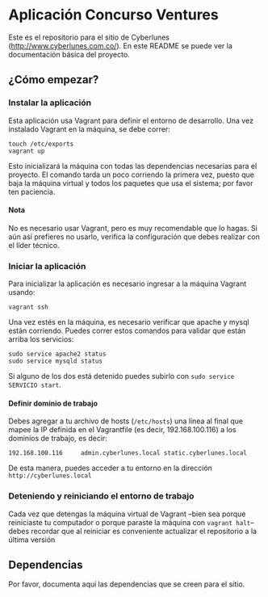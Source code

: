 # Aplicación Concurso Ventures
Este es el repositorio para el sitio de Cyberlunes (http://www.cyberlunes.com.co/). En este README se puede ver la documentación básica del proyecto.

## ¿Cómo empezar?

### Instalar la aplicación
Esta aplicación usa Vagrant para definir el entorno de desarrollo. Una vez instalado Vagrant en la máquina, se debe correr:

```
touch /etc/exports
vagrant up
```

Esto inicializará la máquina con todas las dependencias necesarias para el proyecto. El comando tarda un poco corriendo la primera vez, puesto que baja la máquina virtual y todos los paquetes que usa el sistema; por favor ten paciencia.

#### Nota
No es necesario usar Vagrant, pero es muy recomendable que lo hagas. Si aún así prefieres no usarlo, verifica la configuración que debes realizar con el líder técnico.

### Iniciar la aplicación
Para inicializar la aplicación es necesario ingresar a la máquina Vagrant usando:

```
vagrant ssh
```

Una vez estés en la máquina, es necesario verificar que apache y mysql están corriendo. Puedes correr estos comandos para validar que están arriba los servicios:

```
sudo service apache2 status
sudo service mysqld status
```

Si alguno de los dos está detenido puedes subirlo con `sudo service SERVICIO start`.

#### Definir dominio de trabajo
Debes agregar a tu archivo de hosts (`/etc/hosts`) una línea al final que mapee la IP definida en el Vagrantfile (es decir, 192.168.100.116) a los dominios de trabajo, es decir:

```
192.168.100.116 	admin.cyberlunes.local static.cyberlunes.local
```

De esta manera, puedes acceder a tu entorno en la dirección `http://cyberlunes.local`


### Deteniendo y reiniciando el entorno de trabajo

Cada vez que detengas la máquina virtual de Vagrant –bien sea porque reiniciaste tu computador o porque paraste la máquina con `vagrant halt`– debes recordar que al reiniciar es conveniente actualizar el repositorio a la última versión

## Dependencias
Por favor, documenta aquí las dependencias que se creen para el sitio.
